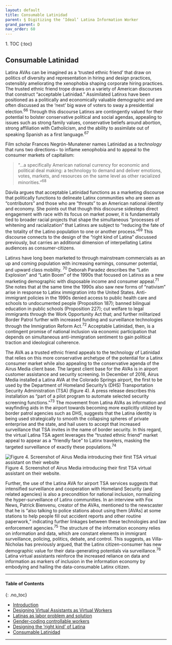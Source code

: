 ```yaml
---
layout: default
title: Consumable Latinidad    
parent: § Digitizing the ‘Ideal’ Latina Information Worker 
grand_parent: D 
nav_order: 60
---
```

<style>
.dont-break-out {
  /* These are technically the same, but use both */
  overflow-wrap: break-word;
  word-wrap: break-word;

     -ms-word-break: break-all;
  /* This is the dangerous one in WebKit, as it breaks things wherever */
  word-break: break-all;
  /* Instead use this non-standard one: */
  word-break: break-word;
}

.youtube-container {
    position: relative;
    width: 100%;
    height: 0;
    padding-bottom: 56.25%;
}
.youtube-video {
    position: absolute;
    top: 0;
    left: 0;
    width: 100%;
    height: 100%;
}

</style>

<div class="dont-break-out" markdown="1">
1. TOC
{:toc}

## Consumable Latinidad
Latina AVAs can be imagined as a ‘trusted ethnic friend’ that draw on politics of diversity and representation in hiring and design practices, ostensibly ameliorating the xenophobia shaping corporate hiring practices. The trusted ethnic friend trope draws on a variety of American discourses that construct “acceptable Latinidad.” Assimilated Latinxs have been positioned as a politically and economically valuable demographic and are often discussed as the ‘next’ big wave of voters to sway a presidential election.<sup>66</sup> Through this discourse Latinxs are contingently valued for their potential to bolster conservative political and social agendas, appealing to issues such as strong family values, conservative beliefs around abortion, strong affiliation with Catholicism, and the ability to assimilate out of speaking Spanish as a first language.<sup>67</sup>

Film scholar Frances Negrón-Munatener names Latinidad as a *technology* that runs two directions− to inflame xenophobia and to appeal to the consumer markets of capitalism: 

> “…a specifically American national currency for economic and political deal making: a technology to demand and deliver emotions, votes, markets, and resources on the same level as other racialized minorities.”<sup>68</sup>

Dávila argues that acceptable Latinidad functions as a marketing discourse that politically functions to delineate Latinx communities who are seen as “contributors” and those who are “threats” to an American national identity and economy. She points out that though this discourse sidesteps direct engagement with race with its focus on market power, it is fundamentally tied to broader racial projects that shape the simultaneous “processes of whitening and racialization” that Latinxs are subject to “reducing the fate of the totality of the Latino population to one or another process.”<sup>69</sup> This discourse connects to the design of the “right kind of Latina” discussed previously, but carries an additional dimension of interpellating Latinx audiences as consumer-citizens.

Latinxs have long been marketed to through mainstream commercials as an up and coming population with increasing earnings, consumer potential, and upward class mobility. <sup>70</sup> Deborah Paradez describes the “Latin Explosion” and “Latin Boom” of the 1990s that focused on Latinxs as a new marketing demographic with disposable income and consumer appeal.<sup>71</sup> She notes that at the same time the 1990s also saw new forms of “nativism” arise in response to Latinx immigration into the United States. Anti-immigrant policies in the 1990s denied access to public health care and schools to undocumented people (Proposition 187); banned bilingual education in public schools (Proposition 227); cut welfare to legal immigrants through the Work Opportunity Act that; and further militarized Border Patrol further with increased funding and surveillance technologies through the Immigration Reform Act.<sup>72</sup> Acceptable Latinidad, then, is a contingent promise of national inclusion via economic participation that depends on simultaneous anti-immigration sentiment to gain political traction and ideological coherence.

The AVA as a trusted ethnic friend appeals to the technology of Latinidad that relies on this more conservative archetype of the potential for a Latinx consumer market while also appealing to the conservative agenda of the Airus Media client base. The largest client base for the AVAs is in airport customer assistance and security screening. In December of 2016, Airus Media installed a Latina AVA at the Colorado Springs airport, the first to be used by the Department of Homeland Security’s (DHS) Transportation Security Administration (TSA) (figure 4). A press release describes this installation as “part of a pilot program to automate selected security screening functions.”<sup>73</sup> The movement from Latina AVAs as information and wayfinding aids in the airport towards becoming more explicitly utilized by border patrol agencies such as DHS, suggests that the Latina identity is being used strategically to smooth the collapsing spheres of private enterprise and the state, and hail users to accept that increased surveillance that TSA invites in the name of border security. In this regard, the virtual Latina TSA agent leverages the “trusted ethnic friend” market appeal to appear as a “friendly face” to Latinx travelers, masking the targeted surveillance of exactly these populations.<sup>74</sup>

![Figure 4. Screenshot of Airus Media introducing their first TSA virtual assistant on their website](https://statics.bsafes.com/images/papers/digitizing-the-ideal-latina-information-worker-fig-4.png)
Figure 4. Screenshot of Airus Media introducing their first TSA virtual assistant on their website.

Further, the use of the Latina AVA for airport TSA services suggests that intensified surveillance and cooperation with Homeland Security (and related agencies) is also a precondition for national inclusion, normalizing the hyper-surveillance of Latinx communities. In an interview with Fox News, Patrick Bienvenu, creator of the AVAs, mentioned to the newscaster that he is “also talking to police stations about using them [AVAs] at some stations to help people fill out accident reports and other routine paperwork,” indicating further linkages between these technologies and law enforcement agencies.<sup>75</sup> The structure of the information economy relies on information and data, which are constant elements in immigrant surveillance, policing, politics, debate, and control. This suggests, as Villa-Nicholas has previously argued, that the Latinx citizen-consumer has new demographic value for their data-generating potentials via surveillance.<sup>76</sup> Latina virtual assistants reinforce the increased reliance on data and information as markers of inclusion in the information economy by embodying and hailing the data-consumable Latinx citizen.

***

#### Table of Contents
{: .no_toc}

<ul><li> <a href="/docs/D/digitizing-the-ideal-latina-information-worker-1/">Introduction</a></li><li> <a href="/docs/D/digitizing-the-ideal-latina-information-worker-2/">Designing Virtual Assistants as Virtual Workers</a></li><li> <a href="/docs/D/digitizing-the-ideal-latina-information-worker-3/">Latinas as labor problem and solution</a></li><li> <a href="/docs/D/digitizing-the-ideal-latina-information-worker-4/">Gender-coding controllable workers</a></li><li> <a href="/docs/D/digitizing-the-ideal-latina-information-worker-5/">Designing the ‘right kind’ of Latina</a></li><li> <a href="/docs/D/digitizing-the-ideal-latina-information-worker-6/">Consumable Latinidad</a></li></ul>

***

</div>
